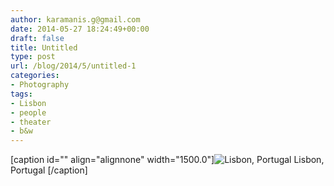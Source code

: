 ```yaml
---
author: karamanis.g@gmail.com
date: 2014-05-27 18:24:49+00:00
draft: false
title: Untitled
type: post
url: /blog/2014/5/untitled-1
categories:
- Photography
tags:
- Lisbon
- people
- theater
- b&w
---
```


[caption id="" align="alignnone" width="1500.0"]![ Lisbon, Portugal ](/images/2014-05-27-20145untitled-1/20140518-R0002558.jpg)
 Lisbon, Portugal [/caption]
